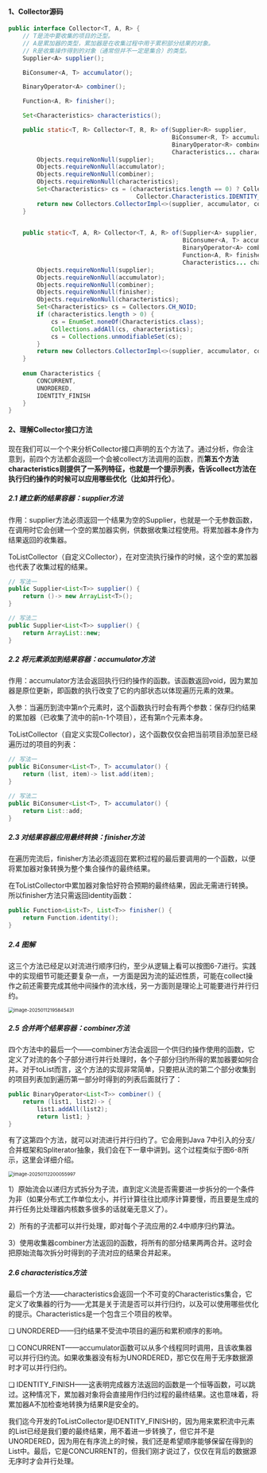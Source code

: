 ####  1、Collector源码

```java
public interface Collector<T, A, R> {
    // T是流中要收集的项目的泛型。
    // A是累加器的类型，累加器是在收集过程中用于累积部分结果的对象。
    // R是收集操作得到的对象（通常但并不一定是集合）的类型。
    Supplier<A> supplier();

    BiConsumer<A, T> accumulator();

    BinaryOperator<A> combiner();

    Function<A, R> finisher();

    Set<Characteristics> characteristics();

    public static<T, R> Collector<T, R, R> of(Supplier<R> supplier,
                                              BiConsumer<R, T> accumulator,
                                              BinaryOperator<R> combiner,
                                              Characteristics... characteristics) {
        Objects.requireNonNull(supplier);
        Objects.requireNonNull(accumulator);
        Objects.requireNonNull(combiner);
        Objects.requireNonNull(characteristics);
        Set<Characteristics> cs = (characteristics.length == 0) ? Collectors.CH_ID : 									Collections.unmodifiableSet(EnumSet.of(
            						Collector.Characteristics.IDENTITY_FINISH,characteristics));
        return new Collectors.CollectorImpl<>(supplier, accumulator, combiner, cs);
    }

   
    public static<T, A, R> Collector<T, A, R> of(Supplier<A> supplier,
                                                 BiConsumer<A, T> accumulator,
                                                 BinaryOperator<A> combiner,
                                                 Function<A, R> finisher,
                                                 Characteristics... characteristics) {
        Objects.requireNonNull(supplier);
        Objects.requireNonNull(accumulator);
        Objects.requireNonNull(combiner);
        Objects.requireNonNull(finisher);
        Objects.requireNonNull(characteristics);
        Set<Characteristics> cs = Collectors.CH_NOID;
        if (characteristics.length > 0) {
            cs = EnumSet.noneOf(Characteristics.class);
            Collections.addAll(cs, characteristics);
            cs = Collections.unmodifiableSet(cs);
        }
        return new Collectors.CollectorImpl<>(supplier, accumulator, combiner, finisher, cs);
    }
    
    enum Characteristics {
        CONCURRENT,
        UNORDERED,
        IDENTITY_FINISH
    }
}
```

#### 2、理解Collector接口方法

现在我们可以一个个来分析Collector接口声明的五个方法了。通过分析，你会注意到，前四个方法都会返回一个会被collect方法调用的函数，而**第五个方法characteristics则提供了一系列特征，也就是一个提示列表，告诉collect方法在执行归约操作的时候可以应用哪些优化（比如并行化）**。

##### 2.1 建立新的结果容器：supplier方法

作用：supplier方法必须返回一个结果为空的Supplier，也就是一个无参数函数，在调用时它会创建一个空的累加器实例，供数据收集过程使用。将累加器本身作为结果返回的收集器。

ToListCollector（自定义Collector），在对空流执行操作的时候，这个空的累加器也代表了收集过程的结果。

```java
// 写法一
public Supplier<List<T>> supplier() {
    return ()-> new ArrayList<T>();
}

// 写法二
public Supplier<List<T>> supplier() {
    return ArrayList::new;
}
```

##### 2.2 将元素添加到结果容器：accumulator方法

作用：accumulator方法会返回执行归约操作的函数。该函数返回void，因为累加器是原位更新，即函数的执行改变了它的内部状态以体现遍历元素的效果。

入参：当遍历到流中第n个元素时，这个函数执行时会有两个参数：保存归约结果的累加器（已收集了流中的前n-1个项目），还有第n个元素本身。

ToListCollector（自定义实现Collector），这个函数仅仅会把当前项目添加至已经遍历过的项目的列表：

```java
// 写法一
public BiConsumer<List<T>, T> accumulator() {
	return (list, item)-> list.add(item);
}

// 写法二
public BiConsumer<List<T>, T> accumulator() {
    return List::add;
}
```

##### 2.3 对结果容器应用最终转换：finisher方法

在遍历完流后，finisher方法必须返回在累积过程的最后要调用的一个函数，以便将累加器对象转换为整个集合操作的最终结果。

在ToListCollector中累加器对象恰好符合预期的最终结果，因此无需进行转换。所以finisher方法只需返回identity函数：

```java
public Function<List<T>, List<T>> finisher() {
	return Function.identity();
}
```

##### 2.4 图解

这三个方法已经足以对流进行顺序归约，至少从逻辑上看可以按图6-7进行。实践中的实现细节可能还要复杂一点，一方面是因为流的延迟性质，可能在collect操作之前还需要完成其他中间操作的流水线，另一方面则是理论上可能要进行并行归约。

<img src="jdk8-collector.assets/image-20250112195845431.png" alt="image-20250112195845431" style="zoom:67%;" /> 

##### 2.5 合并两个结果容器：combiner方法

四个方法中的最后一个——combiner方法会返回一个供归约操作使用的函数，它定义了对流的各个子部分进行并行处理时，各个子部分归约所得的累加器要如何合并。对于toList而言，这个方法的实现非常简单，只要把从流的第二个部分收集到的项目列表加到遍历第一部分时得到的列表后面就行了：

```java
public BinaryOperator<List<T>> combiner() {
    return (list1, list2)-> {
        list1.addAll(list2);
        return list1; }
}
```

有了这第四个方法，就可以对流进行并行归约了。它会用到Java 7中引入的分支/合并框架和Spliterator抽象，我们会在下一章中讲到。这个过程类似于图6-8所示，这里会详细介绍。

<img src="jdk8-collector.assets/image-20250112200055997.png" alt="image-20250112200055997" style="zoom:67%;" />  

1）原始流会以递归方式拆分为子流，直到定义流是否需要进一步拆分的一个条件为非（如果分布式工作单位太小，并行计算往往比顺序计算要慢，而且要是生成的并行任务比处理器内核数多很多的话就毫无意义了）。

2）所有的子流都可以并行处理，即对每个子流应用的2.4中顺序归约算法。

3）使用收集器combiner方法返回的函数，将所有的部分结果两两合并。这时会把原始流每次拆分时得到的子流对应的结果合并起来。

##### 2.6 characteristics方法

最后一个方法——characteristics会返回一个不可变的Characteristics集合，它定义了收集器的行为——尤其是关于流是否可以并行归约，以及可以使用哪些优化的提示。Characteristics是一个包含三个项目的枚举。

❑ UNORDERED——归约结果不受流中项目的遍历和累积顺序的影响。

❑ CONCURRENT——accumulator函数可以从多个线程同时调用，且该收集器可以并行归约流。如果收集器没有标为UNORDERED，那它仅在用于无序数据源时才可以并行归约。

❑ IDENTITY_FINISH——这表明完成器方法返回的函数是一个恒等函数，可以跳过。这种情况下，累加器对象将会直接用作归约过程的最终结果。这也意味着，将累加器A不加检查地转换为结果R是安全的。

我们迄今开发的ToListCollector是IDENTITY_FINISH的，因为用来累积流中元素的List已经是我们要的最终结果，用不着进一步转换了，但它并不是UNORDERED，因为用在有序流上的时候，我们还是希望顺序能够保留在得到的List中。最后，它是CONCURRENT的，但我们刚才说过了，仅仅在背后的数据源无序时才会并行处理。



